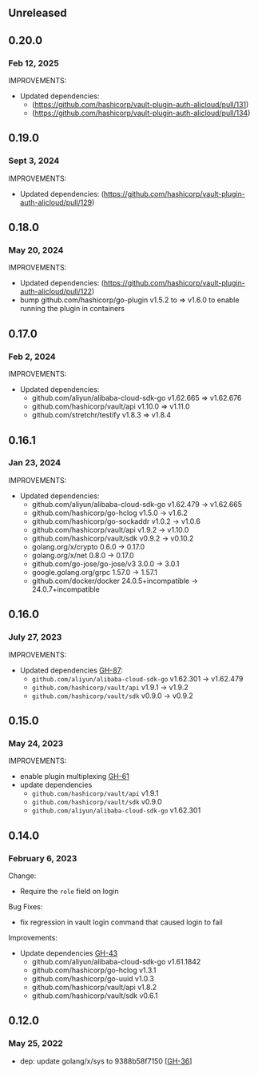 ## Unreleased

## 0.20.0
### Feb 12, 2025

IMPROVEMENTS:
* Updated dependencies: 
  * (https://github.com/hashicorp/vault-plugin-auth-alicloud/pull/131)
  * (https://github.com/hashicorp/vault-plugin-auth-alicloud/pull/134) 

## 0.19.0
### Sept 3, 2024

IMPROVEMENTS:
* Updated dependencies: (https://github.com/hashicorp/vault-plugin-auth-alicloud/pull/129)

## 0.18.0
### May 20, 2024

IMPROVEMENTS:
* Updated dependencies: (https://github.com/hashicorp/vault-plugin-auth-alicloud/pull/122)
* bump github.com/hashicorp/go-plugin v1.5.2 to => v1.6.0 to enable running the plugin in containers

## 0.17.0
### Feb 2, 2024

IMPROVEMENTS:
* Updated dependencies:
  * github.com/aliyun/alibaba-cloud-sdk-go v1.62.665 => v1.62.676
  * github.com/hashicorp/vault/api v1.10.0 => v1.11.0
  * github.com/stretchr/testify v1.8.3 => v1.8.4


## 0.16.1
### Jan 23, 2024

IMPROVEMENTS:
* Updated dependencies:
  * github.com/aliyun/alibaba-cloud-sdk-go v1.62.479 -> v1.62.665
  * github.com/hashicorp/go-hclog v1.5.0 -> v1.6.2
  * github.com/hashicorp/go-sockaddr v1.0.2 -> v1.0.6
  * github.com/hashicorp/vault/api v1.9.2 -> v1.10.0
  * github.com/hashicorp/vault/sdk v0.9.2 -> v0.10.2
  * golang.org/x/crypto 0.6.0 -> 0.17.0
  * golang.org/x/net 0.8.0 -> 0.17.0
  * github.com/go-jose/go-jose/v3 3.0.0 -> 3.0.1
  * google.golang.org/grpc 1.57.0 -> 1.57.1
  * github.com/docker/docker 24.0.5+incompatible -> 24.0.7+incompatible


## 0.16.0
### July 27, 2023

IMPROVEMENTS:
* Updated dependencies [GH-87](https://github.com/hashicorp/vault-plugin-auth-alicloud/pull/87):
  * `github.com/aliyun/alibaba-cloud-sdk-go` v1.62.301 -> v1.62.479
  * `github.com/hashicorp/vault/api` v1.9.1 -> v1.9.2
  * `github.com/hashicorp/vault/sdk` v0.9.0 -> v0.9.2

## 0.15.0
### May 24, 2023

IMPROVEMENTS:
* enable plugin multiplexing [GH-61](https://github.com/hashicorp/vault-plugin-auth-alicloud/pull/61)
* update dependencies
  * `github.com/hashicorp/vault/api` v1.9.1
  * `github.com/hashicorp/vault/sdk` v0.9.0
  * `github.com/aliyun/alibaba-cloud-sdk-go` v1.62.301

## 0.14.0
### February 6, 2023

Change:
* Require the `role` field on login

Bug Fixes:
* fix regression in vault login command that caused login to fail

Improvements:
* Update dependencies [GH-43](https://github.com/hashicorp/vault-plugin-auth-alicloud/pull/43)
  * github.com/aliyun/alibaba-cloud-sdk-go v1.61.1842
  * github.com/hashicorp/go-hclog v1.3.1
  * github.com/hashicorp/go-uuid v1.0.3
  * github.com/hashicorp/vault/api v1.8.2
  * github.com/hashicorp/vault/sdk v0.6.1

## 0.12.0
### May 25, 2022

* dep: update golang/x/sys to 9388b58f7150 [[GH-36](https://github.com/hashicorp/vault-plugin-auth-alicloud/pull/36)]
